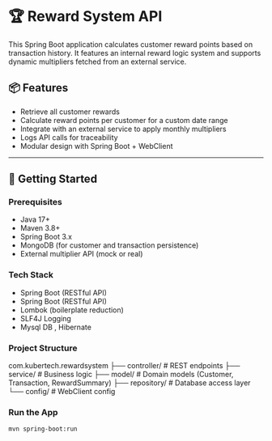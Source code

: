 # 🏆 Reward System API

This Spring Boot application calculates customer reward points based on transaction history. It features an internal reward logic system and supports dynamic multipliers fetched from an external service.

## 📦 Features

- Retrieve all customer rewards
- Calculate reward points per customer for a custom date range
- Integrate with an external service to apply monthly multipliers
- Logs API calls for traceability
- Modular design with Spring Boot + WebClient

---

## 🚀 Getting Started

### Prerequisites

- Java 17+
- Maven 3.8+
- Spring Boot 3.x
- MongoDB (for customer and transaction persistence)
- External multiplier API (mock or real)

### Tech Stack

- Spring Boot (RESTful API)
- Spring Boot (RESTful API)
- Lombok (boilerplate reduction)
- SLF4J Logging
- Mysql DB , Hibernate


### Project Structure

com.kubertech.rewardsystem
├── controller/             # REST endpoints
├── service/                # Business logic
├── model/                  # Domain models (Customer, Transaction, RewardSummary)
├── repository/             # Database access layer
└── config/                 # WebClient config

### Run the App

```bash
mvn spring-boot:run